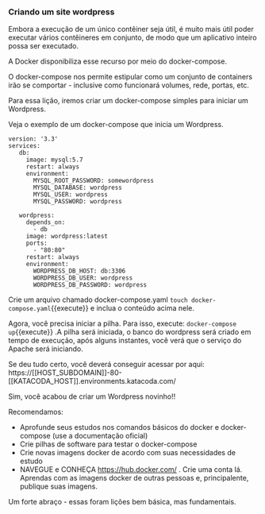 ### Criando um site wordpress

Embora a execução de um único contêiner seja útil, é muito mais útil poder executar vários contêineres em conjunto, de modo que um aplicativo inteiro possa ser executado.


A Docker disponibiliza esse recurso por meio do docker-compose.


O docker-compose nos permite estipular como um conjunto de containers irão se comportar - inclusive como funcionará volumes, rede, portas, etc.

Para essa lição, iremos criar um docker-compose simples para iniciar um Wordpress.


Veja o exemplo de um docker-compose que inicia um Wordpress.


    version: '3.3'
    services:
       db:
         image: mysql:5.7
         restart: always
         environment:
           MYSQL_ROOT_PASSWORD: somewordpress
           MYSQL_DATABASE: wordpress
           MYSQL_USER: wordpress
           MYSQL_PASSWORD: wordpress   

       wordpress:
         depends_on:
           - db
         image: wordpress:latest
         ports:
           - "80:80"
         restart: always
         environment:
           WORDPRESS_DB_HOST: db:3306
           WORDPRESS_DB_USER: wordpress
           WORDPRESS_DB_PASSWORD: wordpress




Crie um arquivo chamado docker-compose.yaml `touch docker-compose.yaml`{{execute}} e inclua o conteúdo acima nele.


Agora, você precisa iniciar a pilha. Para isso, execute: `docker-compose up`{{execute}} .A pilha será iniciada, o banco do wordpress será criado em tempo de execução, após alguns instantes, você verá que o serviço do Apache será iniciando.



Se deu tudo certo, você deverá conseguir acessar por aqui: https://[[HOST_SUBDOMAIN]]-80-[[KATACODA_HOST]].environments.katacoda.com/


Sim, você acabou de criar um Wordpress novinho!!




Recomendamos:
  * Aprofunde seus estudos nos comandos básicos do docker e docker-compose (use a documentação oficial)
  * Crie pilhas de software para testar o docker-compose
  * Crie novas imagens docker de acordo com suas necessidades de estudo
  * NAVEGUE e CONHEÇA https://hub.docker.com/ . Crie uma conta lá. Aprendas com as imagens docker de outras pessoas e, principalente, publique suas imagens.


Um forte abraço - essas foram lições bem básica, mas fundamentais.

